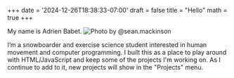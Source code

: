 +++
date = '2024-12-26T18:38:33-07:00'
draft = false
title = "Hello"
math = true
+++

My name is Adrien Babet.
![](/images/hero-snow.jpg "Photo by @sean.mackinson")

I’m a snowboarder and exercise science student interested in human movement and computer programming. I built this as a place to play around with HTML/JavaScript and keep some of the projects I'm working on. As I continue to add to it, new projects will show in the "Projects" menu.
